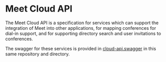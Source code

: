 # Meet Cloud API

The Meet Cloud API is a specification for services which can support the integration of Meet into other applications, for mapping conferences for dial-in support, and for supporting directory search and user invitations to conferences.

The swagger for these services is provided in [cloud-api.swagger](cloud-api.swagger) in this same repository and directory.